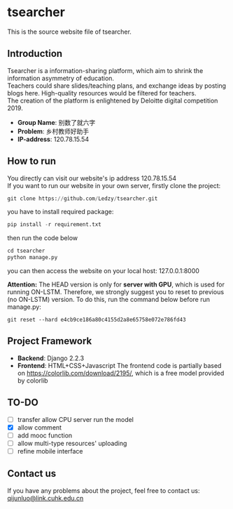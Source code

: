 # tsearcher
This is the source website file of tsearcher.

## Introduction
Tsearcher is a information-sharing platform, which aim to shrink the information asymmetry of education.<br>
Teachers could share slides/teaching plans, and exchange ideas by posting blogs here. High-quality resources would be filtered for teachers.<br>
The creation of the platform is enlightened by Deloitte digital competition 2019.


* **Group Name**: 别数了就六字
* **Problem**: 乡村教师好助手
* **IP-address**: 120.78.15.54

## How to run
You directly can visit our website's ip address 120.78.15.54 <br>
If you want to run our website in your own server, firstly clone the project:
```python
git clone https://github.com/Ledzy/tsearcher.git
```

you have to install required package:
```python
pip install -r requirement.txt
```

then run the code below
```python
cd tsearcher
python manage.py
```
you can then access the website on your local host: 127.0.0.1:8000

**Attention:**
The HEAD version is only for **server with GPU**, which is used for running ON-LSTM. Therefore, we strongly suggest you to reset to previous (no ON-LSTM) version. To do this, run the command below before run manage.py:
```shell
git reset --hard e4cb9ce186a80c4155d2a8e65758e072e786fd43
```


## Project Framework
* **Backend**: Django 2.2.3 <br>
* **Frontend**: HTML+CSS+Javascript
The frontend code is partially based on https://colorlib.com/download/2195/, which is a free model provided by colorlib

## TO-DO
- [ ] transfer allow CPU server run the model
- [x] allow comment
- [ ] add mooc function
- [ ] allow multi-type resources' uploading
- [ ] refine mobile interface

## Contact us
If you have any problems about the project, feel free to contact us: qijunluo@link.cuhk.edu.cn
